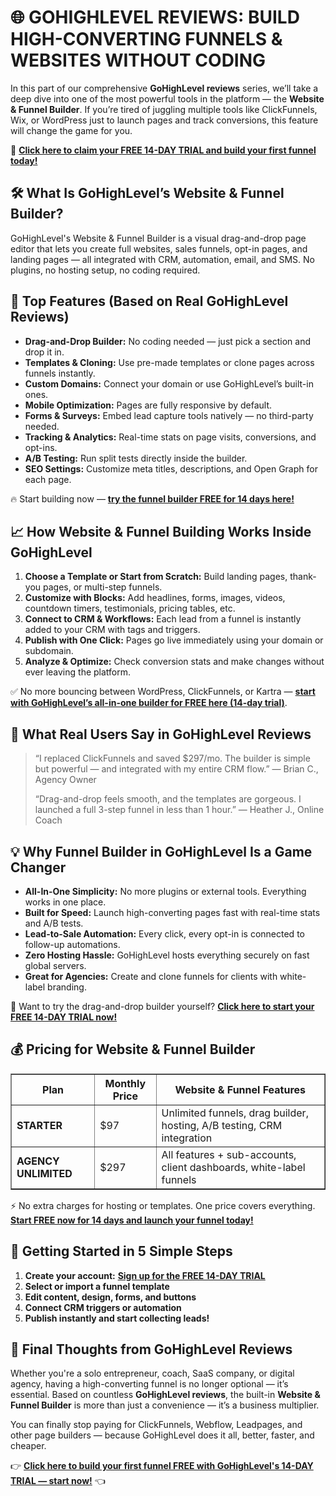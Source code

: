 <h1>🌐 <strong>GOHIGHLEVEL REVIEWS: BUILD HIGH-CONVERTING FUNNELS & WEBSITES WITHOUT CODING</strong></h1>
<p>In this part of our comprehensive <strong>GoHighLevel reviews</strong> series, we’ll take a deep dive into one of the most powerful tools in the platform — the <strong>Website & Funnel Builder</strong>. If you’re tired of juggling multiple tools like ClickFunnels, Wix, or WordPress just to launch pages and track conversions, this feature will change the game for you.</p>
<p>🎯 <a href="https://www.gohighlevel.com/?fp_ref=promocode"><strong>Click here to claim your FREE 14-DAY TRIAL and build your first funnel today!</strong></a></p>
<h2>🛠️ <strong>What Is GoHighLevel’s Website & Funnel Builder?</strong></h2>
<p>GoHighLevel's Website & Funnel Builder is a visual drag-and-drop page editor that lets you create full websites, sales funnels, opt-in pages, and landing pages — all integrated with CRM, automation, email, and SMS. No plugins, no hosting setup, no coding required.</p>
<h2>🚀 <strong>Top Features (Based on Real GoHighLevel Reviews)</strong></h2>
<ul>
<li><strong>Drag-and-Drop Builder:</strong> No coding needed — just pick a section and drop it in.</li>
<li><strong>Templates & Cloning:</strong> Use pre-made templates or clone pages across funnels instantly.</li>
<li><strong>Custom Domains:</strong> Connect your domain or use GoHighLevel’s built-in ones.</li>
<li><strong>Mobile Optimization:</strong> Pages are fully responsive by default.</li>
<li><strong>Forms & Surveys:</strong> Embed lead capture tools natively — no third-party needed.</li>
<li><strong>Tracking & Analytics:</strong> Real-time stats on page visits, conversions, and opt-ins.</li>
<li><strong>A/B Testing:</strong> Run split tests directly inside the builder.</li>
<li><strong>SEO Settings:</strong> Customize meta titles, descriptions, and Open Graph for each page.</li>
</ul>
<p>🔥 Start building now — <a href="https://www.gohighlevel.com/?fp_ref=promocode"><strong>try the funnel builder FREE for 14 days here!</strong></a></p>
<h2>📈 <strong>How Website & Funnel Building Works Inside GoHighLevel</strong></h2>
<ol>
<li><strong>Choose a Template or Start from Scratch:</strong> Build landing pages, thank-you pages, or multi-step funnels.</li>
<li><strong>Customize with Blocks:</strong> Add headlines, forms, images, videos, countdown timers, testimonials, pricing tables, etc.</li>
<li><strong>Connect to CRM & Workflows:</strong> Each lead from a funnel is instantly added to your CRM with tags and triggers.</li>
<li><strong>Publish with One Click:</strong> Pages go live immediately using your domain or subdomain.</li>
<li><strong>Analyze & Optimize:</strong> Check conversion stats and make changes without ever leaving the platform.</li>
</ol>
<p>✅ No more bouncing between WordPress, ClickFunnels, or Kartra — <a href="https://www.gohighlevel.com/?fp_ref=promocode"><strong>start with GoHighLevel’s all-in-one builder for FREE here (14-day trial)</strong></a>.</p>
<h2>💬 <strong>What Real Users Say in GoHighLevel Reviews</strong></h2>
<blockquote>
<p>“I replaced ClickFunnels and saved $297/mo. The builder is simple but powerful — and integrated with my entire CRM flow.” — Brian C., Agency Owner</p>
<p>“Drag-and-drop feels smooth, and the templates are gorgeous. I launched a full 3-step funnel in less than 1 hour.” — Heather J., Online Coach</p>
</blockquote>
<h2>💡 <strong>Why Funnel Builder in GoHighLevel Is a Game Changer</strong></h2>
<ul>
<li><strong>All-In-One Simplicity:</strong> No more plugins or external tools. Everything works in one place.</li>
<li><strong>Built for Speed:</strong> Launch high-converting pages fast with real-time stats and A/B tests.</li>
<li><strong>Lead-to-Sale Automation:</strong> Every click, every opt-in is connected to follow-up automations.</li>
<li><strong>Zero Hosting Hassle:</strong> GoHighLevel hosts everything securely on fast global servers.</li>
<li><strong>Great for Agencies:</strong> Create and clone funnels for clients with white-label branding.</li>
</ul>
<p>🎉 Want to try the drag-and-drop builder yourself? <a href="https://www.gohighlevel.com/?fp_ref=promocode"><strong>Click here to start your FREE 14-DAY TRIAL now!</strong></a></p>
<h2>💰 <strong>Pricing for Website & Funnel Builder</strong></h2>
<table border="1" cellpadding="6" cellspacing="0" style="border-collapse:collapse;">
<thead>
<tr>
<th>Plan</th>
<th>Monthly Price</th>
<th>Website & Funnel Features</th>
</tr>
</thead>
<tbody>
<tr>
<td><strong>STARTER</strong></td>
<td>$97</td>
<td>Unlimited funnels, drag builder, hosting, A/B testing, CRM integration</td>
</tr>
<tr>
<td><strong>AGENCY UNLIMITED</strong></td>
<td>$297</td>
<td>All features + sub-accounts, client dashboards, white-label funnels</td>
</tr>
</tbody>
</table>
<p>⚡ No extra charges for hosting or templates. One price covers everything. <a href="https://www.gohighlevel.com/?fp_ref=promocode"><strong>Start FREE now for 14 days and launch your funnel today!</strong></a></p>
<h2>🧠 <strong>Getting Started in 5 Simple Steps</strong></h2>
<ol>
<li><strong>Create your account:</strong> <a href="https://www.gohighlevel.com/?fp_ref=promocode"><strong>Sign up for the FREE 14-DAY TRIAL</strong></a></li>
<li><strong>Select or import a funnel template</strong></li>
<li><strong>Edit content, design, forms, and buttons</strong></li>
<li><strong>Connect CRM triggers or automation</strong></li>
<li><strong>Publish instantly and start collecting leads!</strong></li>
</ol>
<h2>🌟 <strong>Final Thoughts from GoHighLevel Reviews</strong></h2>
<p>Whether you're a solo entrepreneur, coach, SaaS company, or digital agency, having a high-converting funnel is no longer optional — it’s essential. Based on countless <strong>GoHighLevel reviews</strong>, the built-in <strong>Website & Funnel Builder</strong> is more than just a convenience — it’s a business multiplier.</p>
<p>You can finally stop paying for ClickFunnels, Webflow, Leadpages, and other page builders — because GoHighLevel does it all, better, faster, and cheaper.</p>
<p>👉 <a href="https://www.gohighlevel.com/?fp_ref=promocode"><strong>Click here to build your first funnel FREE with GoHighLevel's 14-DAY TRIAL — start now!</strong></a> 👈</p>
</body>
</html>

